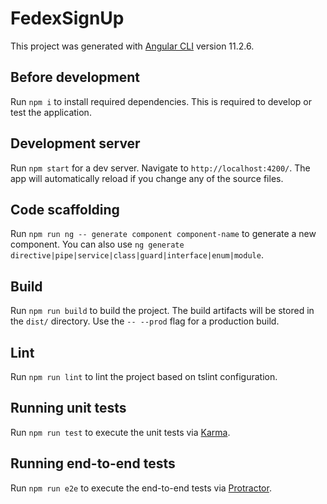 # FedexSignUp

This project was generated with [Angular CLI](https://github.com/angular/angular-cli) version 11.2.6.

## Before development

Run `npm i` to install required dependencies. This is required to develop or test the application.

## Development server

Run `npm start` for a dev server. Navigate to `http://localhost:4200/`. The app will automatically reload if you change any of the source files.

## Code scaffolding

Run `npm run ng -- generate component component-name` to generate a new component. You can also use `ng generate directive|pipe|service|class|guard|interface|enum|module`.

## Build

Run `npm run build` to build the project. The build artifacts will be stored in the `dist/` directory. Use the `-- --prod` flag for a production build.

## Lint

Run `npm run lint` to lint the project based on tslint configuration.

## Running unit tests

Run `npm run test` to execute the unit tests via [Karma](https://karma-runner.github.io).

## Running end-to-end tests

Run `npm run e2e` to execute the end-to-end tests via [Protractor](http://www.protractortest.org/).
